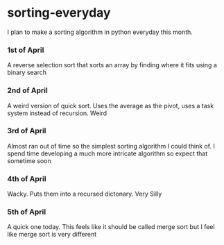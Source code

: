 # sorting-everyday
I plan to make a sorting algorithm in python everyday this month.

### 1st of April
A reverse selection sort that sorts an array by finding where it fits using a binary search

### 2nd of April
A weird version of quick sort. Uses the average as the pivot, uses a task system instead of recursion. Weird

### 3rd of April
Almost ran out of time so the simplest sorting algorithm I could think of. I spend time developing a much more intricate algorithm so expect that sometime soon

### 4th of April
Wacky. Puts them into a recursed dictonary. Very Silly

### 5th of April
A quick one today. This feels like it should be called merge sort but I feel like merge sort is very different